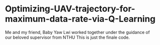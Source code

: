 # Optimizing-UAV-trajectory-for-maximum-data-rate-via-Q-Learning
Me and my friend, Baby Yaw Lwi worked together under the guidance of our beloved supervisor from NTHU
This is just the finale code. 
